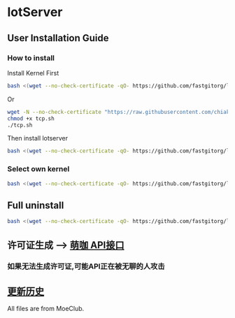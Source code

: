 # lotServer

## User Installation Guide

### How to install

Install Kernel First

```bash
bash <(wget --no-check-certificate -qO- https://github.com/fastgitorg/lotserver/raw/master/Debian_Kernel.sh)
```

Or

```bash
wget -N --no-check-certificate "https://raw.githubusercontent.com/chiakge/Linux-NetSpeed/master/tcp.sh"
chmod +x tcp.sh
./tcp.sh
```

Then install lotserver

```bash
bash <(wget --no-check-certificate -qO- https://github.com/fastgitorg/lotserver/raw/master/Install.sh) install
```

### Select own kernel

```bash
bash <(wget --no-check-certificate -qO- https://github.com/fastgitorg/lotserver/raw/master/Install.sh) install <Kernel Version>
```

## Full uninstall

```bash
bash <(wget --no-check-certificate -qO- https://github.com/fastgitorg/lotserver/raw/master/Install.sh) uninstall
```

## 许可证生成 --> [萌咖 API接口](https://moeclub.org/api)

### 如果无法生成许可证,可能API正在被无聊的人攻击

## [更新历史](http://download.appexnetworks.com.cn/releaseNotes/)

All files are from MoeClub.
